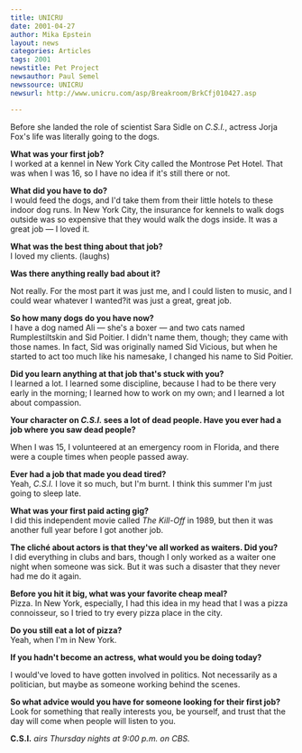 ```yaml
---
title: UNICRU
date: 2001-04-27
author: Mika Epstein
layout: news
categories: Articles
tags: 2001
newstitle: Pet Project  
newsauthor: Paul Semel  
newssource: UNICRU  
newsurl: http://www.unicru.com/asp/Breakroom/BrkCfj010427.asp  

---
```

Before she landed the role of scientist Sara Sidle on *C.S.I.*, actress Jorja Fox's life was literally going to the dogs.

**What was your first job?**  
I worked at a kennel in New York City called the Montrose Pet Hotel. That was when I was 16, so I have no idea if it's still there or not.

**What did you have to do?**  
I would feed the dogs, and I'd take them from their little hotels to these indoor dog runs. In New York City, the insurance for kennels to walk dogs outside was so expensive that they would walk the dogs inside. It was a great job &#8212; I loved it.

**What was the best thing about that job?**  
I loved my clients. (laughs)

**Was there anything really bad about it?**

Not really. For the most part it was just me, and I could listen to music, and I could wear whatever I wanted?it was just a great, great job.

**So how many dogs do you have now?**  
I have a dog named Ali &#8212; she's a boxer &#8212; and two cats named Rumplestiltskin and Sid Poitier. I didn't name them, though; they came with those names. In fact, Sid was originally named Sid Vicious, but when he started to act too much like his namesake, I changed his name to Sid Poitier.

**Did you learn anything at that job that's stuck with you?**  
I learned a lot. I learned some discipline, because I had to be there very early in the morning; I learned how to work on my own; and I learned a lot about compassion.

**Your character on *C.S.I.* sees a lot of dead people. Have you ever had a job where you saw dead people?**

When I was 15, I volunteered at an emergency room in Florida, and there were a couple times when people passed away.

**Ever had a job that made you dead tired?**  
Yeah, *C.S.I.* I love it so much, but I'm burnt. I think this summer I'm just going to sleep late.

**What was your first paid acting gig?**  
I did this independent movie called *The Kill-Off* in 1989, but then it was another full year before I got another job.

**The clich&eacute; about actors is that they've all worked as waiters. Did you?**  
I did everything in clubs and bars, though I only worked as a waiter one night when someone was sick. But it was such a disaster that they never had me do it again.

**Before you hit it big, what was your favorite cheap meal?**  
Pizza. In New York, especially, I had this idea in my head that I was a pizza connoisseur, so I tried to try every pizza place in the city.

**Do you still eat a lot of pizza?**  
Yeah, when I'm in New York.

**If you hadn't become an actress, what would you be doing today?**

I would've loved to have gotten involved in politics. Not necessarily as a politician, but maybe as someone working behind the scenes.

**So what advice would you have for someone looking for their first job?**  
Look for something that really interests you, be yourself, and trust that the day will come when people will listen to you.

**C.S.I.** *airs Thursday nights at 9:00 p.m. on CBS.*

